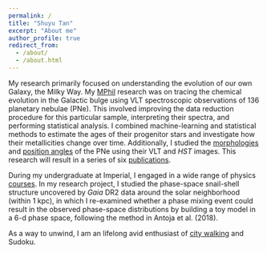 ```yaml
---
permalink: /
title: "Shuyu Tan"
excerpt: "About me"
author_profile: true
redirect_from: 
  - /about/
  - /about.html
---
```


My research primarily focused on understanding the evolution of our own Galaxy, the Milky Way. My [MPhil](https://gradsch.hku.hk/prospective_students/programmes/regulations_for_the_degree_of_master_of_philosophy_mphil#:~:text=A%20candidate%20registered%20for%20the,September%201%20or%20January%201.) research was on tracing the chemical evolution in the Galactic bulge using VLT spectroscopic observations of 136 planetary nebulae (PNe). This involved improving the data reduction procedure for this particular sample, interpreting their spectra, and performing statistical analysis. I combined machine-learning and statistical methods to estimate the ages of their progenitor stars and investigate how their metallicities change over time. Additionally, I studied the [morphologies](https://doi.org/10.1093/mnras/stac3490) and [position angles](https://iopscience.iop.org/article/10.3847/2041-8213/acdbcd) of the PNe using their VLT and _HST_ images. This research will result in a series of six [publications](https://sytan177.github.io/publications/).

During my undergraduate at Imperial, I engaged in a wide range of physics [courses](https://www.imperial.ac.uk/media/imperial-college/study/programme-specifications/physics/BSc-Physics-Final.pdf). In my research project, I studied the phase-space snail-shell structure uncovered by _Gaia_ DR2 data around the solar neighborhood (within 1 kpc), in which I re-examined whether a phase mixing event could result in the observed phase-space distributions by building a toy model in a 6-d phase space, following the method in Antoja et al. (2018). 

As a way to unwind, I am an lifelong avid enthusiast of [city walking](https://sytan177.github.io/docs/citywalk.html) and Sudoku. 
